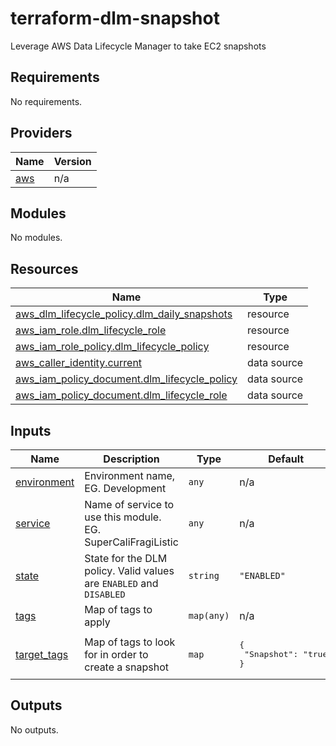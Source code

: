 # terraform-dlm-snapshot
Leverage AWS Data Lifecycle Manager to take EC2 snapshots

<!-- BEGIN_TF_DOCS -->
## Requirements

No requirements.

## Providers

| Name | Version |
|------|---------|
| <a name="provider_aws"></a> [aws](#provider\_aws) | n/a |

## Modules

No modules.

## Resources

| Name | Type |
|------|------|
| [aws_dlm_lifecycle_policy.dlm_daily_snapshots](https://registry.terraform.io/providers/hashicorp/aws/latest/docs/resources/dlm_lifecycle_policy) | resource |
| [aws_iam_role.dlm_lifecycle_role](https://registry.terraform.io/providers/hashicorp/aws/latest/docs/resources/iam_role) | resource |
| [aws_iam_role_policy.dlm_lifecycle_policy](https://registry.terraform.io/providers/hashicorp/aws/latest/docs/resources/iam_role_policy) | resource |
| [aws_caller_identity.current](https://registry.terraform.io/providers/hashicorp/aws/latest/docs/data-sources/caller_identity) | data source |
| [aws_iam_policy_document.dlm_lifecycle_policy](https://registry.terraform.io/providers/hashicorp/aws/latest/docs/data-sources/iam_policy_document) | data source |
| [aws_iam_policy_document.dlm_lifecycle_role](https://registry.terraform.io/providers/hashicorp/aws/latest/docs/data-sources/iam_policy_document) | data source |

## Inputs

| Name | Description | Type | Default | Required |
|------|-------------|------|---------|:--------:|
| <a name="input_environment"></a> [environment](#input\_environment) | Environment name, EG. Development | `any` | n/a | yes |
| <a name="input_service"></a> [service](#input\_service) | Name of service to use this module. EG. SuperCaliFragiListic | `any` | n/a | yes |
| <a name="input_state"></a> [state](#input\_state) | State for the DLM policy. Valid values are `ENABLED` and `DISABLED` | `string` | `"ENABLED"` | no |
| <a name="input_tags"></a> [tags](#input\_tags) | Map of tags to apply | `map(any)` | n/a | yes |
| <a name="input_target_tags"></a> [target\_tags](#input\_target\_tags) | Map of tags to look for in order to create a snapshot | `map` | <pre>{<br>  "Snapshot": "true"<br>}</pre> | no |

## Outputs

No outputs.
<!-- END_TF_DOCS -->